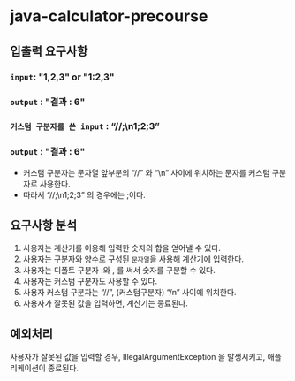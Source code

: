 # java-calculator-precourse

## 입출력 요구사항

### `input`: "1,2,3" or "1:2,3"

### `output` : "결과 : 6"

### `커스텀 구분자를 쓴 input` : “//;\n1;2;3”

### `output` : "결과 : 6"

- 커스텀 구분자는 문자열 앞부분의 “//” 와 “\n” 사이에 위치하는 문자를 커스텀 구분자로 사용한다.
- 따라서 “//;\n1;2;3” 의 경우에는 ;이다.

## 요구사항 분석

1. 사용자는 계산기를 이용해 입력한 숫자의 합을 얻어낼 수 있다.
2. 사용자는 구분자와 양수로 구성된 `문자열`을 사용해 계산기에 입력한다.
3. 사용자는 디폴트 구분자 :와 , 를 써서 숫자를 구분할 수 있다.
4. 사용자는 커스텀 구분자도 사용할 수 있다.
5. 사용자 커스텀 구분자는 “//”, (커스텀구분자) “/n” 사이에 위치한다.
6. 사용자가 잘못된 값을 입력하면, 계산기는 종료된다.

## 예외처리

사용자가 잘못된 값을 입력할 경우, IllegalArgumentException 을 발생시키고, 애플리케이션이 종료된다.
